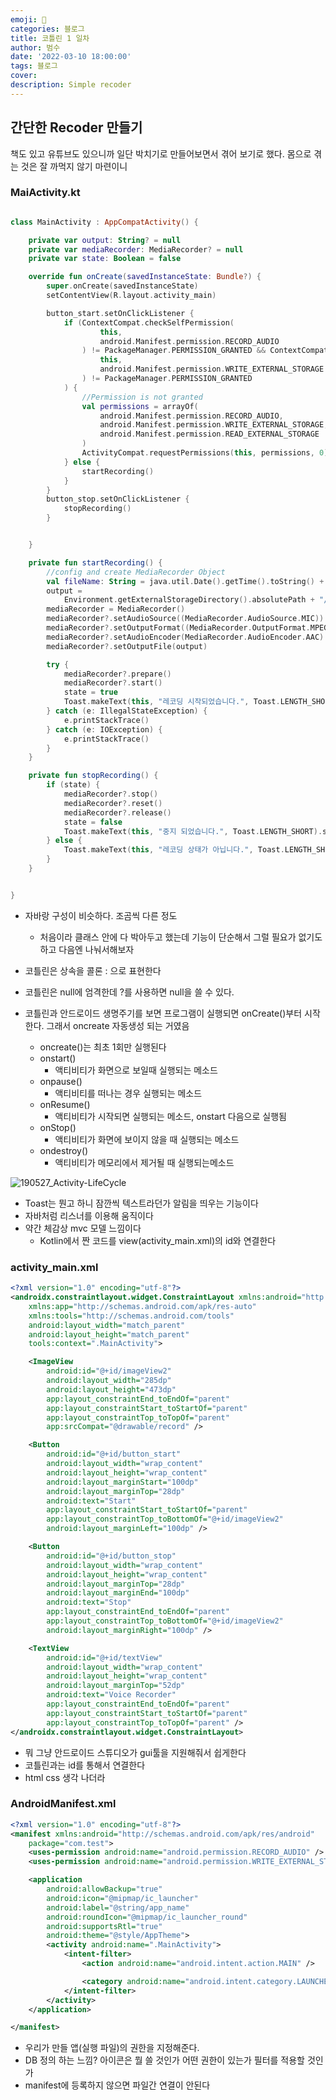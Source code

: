 ```yaml
---
emoji: 🏃
categories: 블로그
title: 코틀린 1 일차
author: 범수
date: '2022-03-10 18:00:00'
tags: 블로그
cover: 
description: Simple recoder
---
```


## 간단한 Recoder 만들기

책도 있고 유튜브도 있으니까 일단 박치기로 만들어보면서 겪어 보기로 했다. 몸으로 겪는 것은 잘 까먹지 않기 마련이니

### MaiActivity.kt

```kotlin

class MainActivity : AppCompatActivity() {

    private var output: String? = null
    private var mediaRecorder: MediaRecorder? = null
    private var state: Boolean = false

    override fun onCreate(savedInstanceState: Bundle?) {
        super.onCreate(savedInstanceState)
        setContentView(R.layout.activity_main)

        button_start.setOnClickListener {
            if (ContextCompat.checkSelfPermission(
                    this,
                    android.Manifest.permission.RECORD_AUDIO
                ) != PackageManager.PERMISSION_GRANTED && ContextCompat.checkSelfPermission(
                    this,
                    android.Manifest.permission.WRITE_EXTERNAL_STORAGE
                ) != PackageManager.PERMISSION_GRANTED
            ) {
                //Permission is not granted
                val permissions = arrayOf(
                    android.Manifest.permission.RECORD_AUDIO,
                    android.Manifest.permission.WRITE_EXTERNAL_STORAGE,
                    android.Manifest.permission.READ_EXTERNAL_STORAGE
                )
                ActivityCompat.requestPermissions(this, permissions, 0)
            } else {
                startRecording()
            }
        }
        button_stop.setOnClickListener {
            stopRecording()
        }


    }

    private fun startRecording() {
        //config and create MediaRecorder Object
        val fileName: String = java.util.Date().getTime().toString() + ".mp3"
        output =
            Environment.getExternalStorageDirectory().absolutePath + "/Download/" + fileName //내장메모리 밑에 위치
        mediaRecorder = MediaRecorder()
        mediaRecorder?.setAudioSource((MediaRecorder.AudioSource.MIC))
        mediaRecorder?.setOutputFormat((MediaRecorder.OutputFormat.MPEG_4))
        mediaRecorder?.setAudioEncoder(MediaRecorder.AudioEncoder.AAC)
        mediaRecorder?.setOutputFile(output)

        try {
            mediaRecorder?.prepare()
            mediaRecorder?.start()
            state = true
            Toast.makeText(this, "레코딩 시작되었습니다.", Toast.LENGTH_SHORT).show()
        } catch (e: IllegalStateException) {
            e.printStackTrace()
        } catch (e: IOException) {
            e.printStackTrace()
        }
    }

    private fun stopRecording() {
        if (state) {
            mediaRecorder?.stop()
            mediaRecorder?.reset()
            mediaRecorder?.release()
            state = false
            Toast.makeText(this, "중지 되었습니다.", Toast.LENGTH_SHORT).show()
        } else {
            Toast.makeText(this, "레코딩 상태가 아닙니다.", Toast.LENGTH_SHORT).show()
        }
    }


}
```

- 자바랑 구성이 비슷하다. 조곰씩 다른 정도

  - 처음이라 클래스 안에 다 박아두고 했는데 기능이 단순해서 그럴 필요가 없기도하고 다음엔 나눠서해보자

- 코틀린은 상속을 콜론 : 으로 표현한다
- 코틀린은 null에 엄격한데 ?를 사용하면 null을 쓸 수 있다.
- 코틀린과 안드로이드 생명주기를 보면 프로그램이 실행되면 onCreate()부터 시작한다. 그래서 oncreate 자동생성 되는 거였음
  - oncreate()는 최초 1회만 실행된다
  - onstart()
    - 액티비티가 화면으로 보일때 실행되는 메소드
  - onpause()
    - 액티비티를 떠나는 경우 실행되는 메소드
  - onResume()
    - 액티비티가 시작되면 실행되는 메소드, onstart 다음으로 실행됨
  - onStop()
    - 액티비티가 화면에 보이지 않을 때 실행되는 메소드
  - ondestroy()
    - 액티비티가 메모리에서 제거될 때 실행되는메소드

![190527_Activity-LifeCycle](https://user-images.githubusercontent.com/37897508/87264079-0c923d00-c4fa-11ea-8065-90195f5db1ea.png)

* Toast는 뭔고 하니 잠깐씩 텍스트라던가 알림을 띄우는 기능이다
* 자바처럼 리스너를 이용해 움직이다
* 약간 체감상 mvc 모델 느낌이다 
  * Kotlin에서 짠 코드를 view(activity_main.xml)의 id와 연결한다

### activity_main.xml

```xml
<?xml version="1.0" encoding="utf-8"?>
<androidx.constraintlayout.widget.ConstraintLayout xmlns:android="http://schemas.android.com/apk/res/android"
    xmlns:app="http://schemas.android.com/apk/res-auto"
    xmlns:tools="http://schemas.android.com/tools"
    android:layout_width="match_parent"
    android:layout_height="match_parent"
    tools:context=".MainActivity">

    <ImageView
        android:id="@+id/imageView2"
        android:layout_width="285dp"
        android:layout_height="473dp"
        app:layout_constraintEnd_toEndOf="parent"
        app:layout_constraintStart_toStartOf="parent"
        app:layout_constraintTop_toTopOf="parent"
        app:srcCompat="@drawable/record" />

    <Button
        android:id="@+id/button_start"
        android:layout_width="wrap_content"
        android:layout_height="wrap_content"
        android:layout_marginStart="100dp"
        android:layout_marginTop="28dp"
        android:text="Start"
        app:layout_constraintStart_toStartOf="parent"
        app:layout_constraintTop_toBottomOf="@+id/imageView2"
        android:layout_marginLeft="100dp" />

    <Button
        android:id="@+id/button_stop"
        android:layout_width="wrap_content"
        android:layout_height="wrap_content"
        android:layout_marginTop="28dp"
        android:layout_marginEnd="100dp"
        android:text="Stop"
        app:layout_constraintEnd_toEndOf="parent"
        app:layout_constraintTop_toBottomOf="@+id/imageView2"
        android:layout_marginRight="100dp" />

    <TextView
        android:id="@+id/textView"
        android:layout_width="wrap_content"
        android:layout_height="wrap_content"
        android:layout_marginTop="52dp"
        android:text="Voice Recorder"
        app:layout_constraintEnd_toEndOf="parent"
        app:layout_constraintStart_toStartOf="parent"
        app:layout_constraintTop_toTopOf="parent" />
</androidx.constraintlayout.widget.ConstraintLayout>

```
* 뭐 그냥 안드로이드 스튜디오가 gui툴을 지원해줘서 쉽게한다 
* 코틀린과는 id를 통해서 연결한다
* html css 생각 나더라
### AndroidManifest.xml

```xml
<?xml version="1.0" encoding="utf-8"?>
<manifest xmlns:android="http://schemas.android.com/apk/res/android"
    package="com.test">
    <uses-permission android:name="android.permission.RECORD_AUDIO" />
    <uses-permission android:name="android.permission.WRITE_EXTERNAL_STORAGE" />

    <application
        android:allowBackup="true"
        android:icon="@mipmap/ic_launcher"
        android:label="@string/app_name"
        android:roundIcon="@mipmap/ic_launcher_round"
        android:supportsRtl="true"
        android:theme="@style/AppTheme">
        <activity android:name=".MainActivity">
            <intent-filter>
                <action android:name="android.intent.action.MAIN" />

                <category android:name="android.intent.category.LAUNCHER" />
            </intent-filter>
        </activity>
    </application>

</manifest>
```
* 우리가 만들 앱(실행 파일)의 권한을 지정해준다.
* DB 정의 하는 느낌? 아이콘은 뭘 쓸 것인가 어떤 권한이 있는가 필터를 적용할 것인가
* manifest에 등록하지 않으면 파일간 연결이 안된다